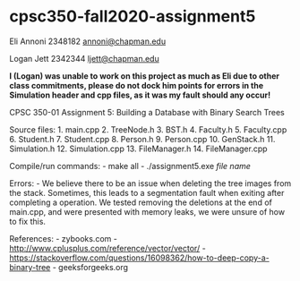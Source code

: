 # cpsc350-fall2020-assignment5
Eli Annoni
2348182
annoni@chapman.edu

Logan Jett
2342344
ljett@chapman.edu

**I (Logan) was unable to work on this project as much as Eli due to other class commitments, please do not dock him points for errors in the Simulation header and cpp files, as it was my fault should any occur!**

CPSC 350-01
Assignment 5: Building a Database with Binary Search Trees

Source files:
    1. main.cpp
    2. TreeNode.h
    3. BST.h
    4. Faculty.h
    5. Faculty.cpp
    6. Student.h
    7. Student.cpp
    8. Person.h
    9. Person.cpp
    10. GenStack.h
    11. Simulation.h
    12. Simulation.cpp
    13. FileManager.h
    14. FileManager.cpp

Compile/run commands:
    - make all
    - ./assignment5.exe *file name*

Errors:
    - We believe there to be an issue when deleting the tree images from the stack. Sometimes, this leads to a segmentation fault when exiting after completing a operation. We tested removing the deletions at the end of main.cpp, and were presented with memory leaks, we were unsure of how to fix this.

References:
    - zybooks.com
    - http://www.cplusplus.com/reference/vector/vector/
    - https://stackoverflow.com/questions/16098362/how-to-deep-copy-a-binary-tree
    - geeksforgeeks.org
